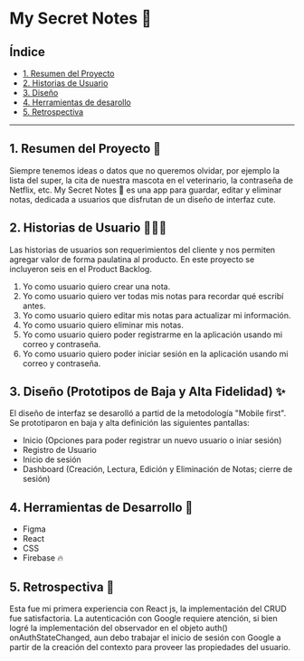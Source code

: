 # My Secret Notes 💖 

## Índice

* [1. Resumen del Proyecto](#1-resumen-del-proyecto)
* [2. Historias de Usuario](#2-Historias-de-usuario)
* [3. Diseño](#3-Diseño-(Prototipos-de-Baja-y-Alta-fidelidad))
* [4. Herramientas de desarollo](#4-Herramientas-de-desarrollo)
* [5. Retrospectiva](#5-Retrospectiva)

***

## 1. Resumen del Proyecto 📝

Siempre tenemos ideas o datos que no queremos olvidar, por ejemplo la lista del super, la cita de nuestra mascota en el veterinario, la contraseña de Netflix, etc.
My Secret Notes 💖 es una app para guardar, editar y eliminar notas, dedicada a usuarios que disfrutan de un diseño de interfaz cute.

## 2. Historias de Usuario 👩🏽‍💻

Las historias de usuarios son requerimientos del cliente y nos permiten agregar valor de forma paulatina al producto. En este proyecto se incluyeron seis en el Product Backlog.
1. Yo como usuario quiero crear una nota.
2. Yo como usuario quiero ver todas mis notas para recordar qué escribí antes.
3. Yo como usuario quiero editar mis notas para actualizar mi información.
4. Yo como usuario quiero eliminar mis notas.
5. Yo como usuario quiero poder registrarme en la aplicación usando mi correo y contraseña.
6. Yo como usuario quiero poder iniciar sesión en la aplicación usando mi correo y contraseña.

## 3. Diseño (Prototipos de Baja y Alta Fidelidad) ✨

El diseño de interfaz se desarolló a partid de la metodología "Mobile first".
Se prototiparon en baja y alta definición las siguientes pantallas:
* Inicio (Opciones para poder registrar un nuevo usuario o iniar sesión)
* Registro de Usuario
* Inicio de sesión
* Dashboard (Creación, Lectura, Edición y Eliminación de Notas; cierre de sesión)

## 4. Herramientas de Desarrollo 🚀

* Figma
* React
* CSS
* Firebase 🔥

## 5. Retrospectiva 💛

Esta fue mi primera experiencia con React js, la implementación del CRUD fue satisfactoria.
La autenticación con Google requiere atención, si bien logré la implementación del observador en el objeto auth() onAuthStateChanged, aun debo trabajar el inicio de sesión con Google a partir de la creación del contexto para proveer las propiedades del usuario.
